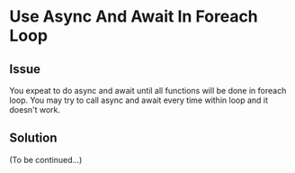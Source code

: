 # Use Async And Await In Foreach Loop
## Issue
You expeat to do async and await until all functions will be done in foreach loop. You may try to call async and await every time within loop and it doesn't work.

## Solution

(To be continued...)
